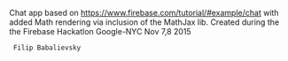 Chat app based on https://www.firebase.com/tutorial/#example/chat
	with added Math rendering via inclusion of the MathJax lib.
	Created during the the Firebase Hackatlon Google-NYC Nov 7,8 2015
	
	 Filip Babalievsky